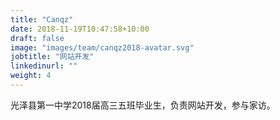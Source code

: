 ```yaml
---
title: "Canqz"
date: 2018-11-19T10:47:58+10:00
draft: false
image: "images/team/canqz2018-avatar.svg"
jobtitle: "网站开发"
linkedinurl: ""
weight: 4
---
```


光泽县第一中学2018届高三五班毕业生，负责网站开发，参与家访。
